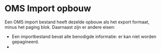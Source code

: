 # OMS Import opbouw

Een OMS import bestand heeft dezelde opbouw als het export formaat, minus het paging blok.
Daarnaast zijn er andere eisen:

- Een importbestand bevat alle benodigde informatie: er kan niet worden gepagineerd.
- 